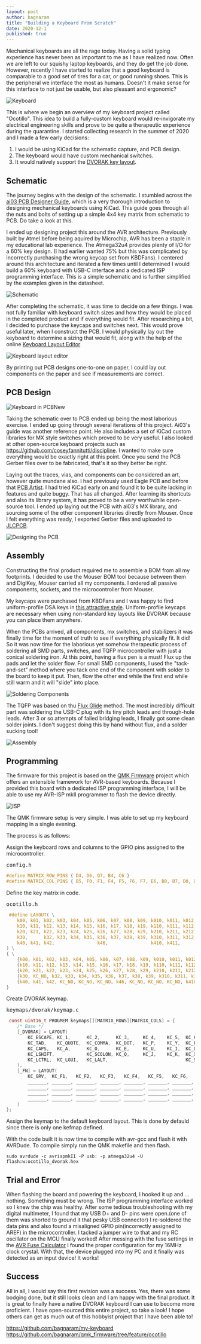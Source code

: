 ```yaml
---
layout: post
author: bagnaram
title: "Building a Keyboard From Scratch"
date: 2020-12-1
published: true
---
```


Mechanical keyboards are all the rage today. Having a solid typing experience
has never been as important to me as I have realized now. Often we are left to
our squishy laptop keyboards, and they do get the job done. However, recently I
have started to realize that a good keyboard is comparable to a good set of
tires for a car, or good running shoes. This is the peripheral we interface the
most as humans. Doesn't it make sense for this interface to not just be usable,
but also pleasant and ergonomic?

![Keyboard](/img/kb.jpg "Keyboard")

This is where we begin an overview of my keyboard project called "Ocotillo".
This idea to build a fully-custom keyboard would re-invigorate my electrical
engineering skills and prove to be quite a therapeutic experience during the
quarantine. I started collecting research in the summer of 2020 and I made a few
early decisions:

1. I would be using KiCad for the schematic capture, and PCB design.
2. The keyboard would have custom mechanical switches.
3. It would natively support the [DVORAK key
   layout](https://en.wikipedia.org/wiki/Dvorak_Simplified_Keyboard).

## Schematic

The journey begins with the design of the schematic. I stumbled across the [ai03
PCB Designer
Guide](https://wiki.ai03.com/books/pcb-design/chapter/pcb-designer-guide), which
is a very thorough introduction to designing mechanical keyboards using KiCad.
This guide goes through all the nuts and bolts of setting up a simple 4x4 key
matrix from schematic to PCB. Do take a look at this. 

I ended up designing project this around the AVR architecture. Previously built
by Atmel before being aquired by Microchip, AVR has been a staple in my
educational lab experience. The Atmega32u4 provides plenty of I/O for a 60% key
design. (I had earlier wanted 75% but this was complicated by incorrectly
purchasing the wrong keycap set from KBDFans). I centered around this
architecture and iterated a few times until I determined I would build a 60%
keyboard with USB-C interface and a dedicated ISP programming interface. This is
a simple schematic and is further simplified by the examples given in the
datasheet.

![Schematic](/img/kb-schematic.png "ESchema Schematic")

After completing the schematic, it was time to decide on a few things. I was not
fully familiar with keyboard switch sizes and how they would be placed in the
completed product and if everything would fit. After researching a bit, I
decided to purchase the keycaps and switches next. This would prove useful later,
when I construct the PCB. I would physically lay out the keyboard to determine a
sizing that would fit, along with the help of the online [Keyboard Layout
Editor](http://www.keyboard-layout-editor.com/#/)

![Keyboard layout editor](/img/kb-layout.png "Keyboard layout editor")

By printing out PCB designs one-to-one on paper, I could lay out components on
the paper and see if measurements are correct.

## PCB Design

![Keyboard in PCBNew](/img/pcbnew.png "Keyboard in PCBNew")

Taking the schematic over to PCB ended up being the most laborious exercise. I
ended up going through several iterations of this project. Ai03's guide was
another reference point. He also includes a set of KiCad custom libraries for MX
style switches which proved to be very useful. I also looked at other
open-source keyboard projects such as
https://github.com/coseyfannitutti/discipline. I wanted to make sure everything
would be exactly right at this point. Once you send the PCB Gerber files over to
be fabricated, that's it so they better be right.

Laying out the traces, vias, and components can be considered an art, however
quite mundane also. I had previously used Eagle PCB and before that [PCB
Artist](https://www.4pcb.com/free-pcb-design-software.html). I had tried KiCad
early on and found it to be quite lacking in features and quite buggy. That has
all changed. After learning its shortcuts and also its library system, it has
proved to be a very worthwhile open-source tool. I ended up laying out the PCB
with ai03's MX library, and sourcing some of the other component libraries
directly from Mouser. Once I felt everything was ready, I exported Gerber files
and uploaded to [JLCPCB](https://jlcpcb.com/).

![Designing the PCB](/img/kbpcb.jpg "PCB Layout")

## Assembly

Constructing the final product required me to assemble a BOM from all my
footprints. I decided to use the Mouser BOM tool because between them and
DigiKey, Mouser carried all my components. I ordered all passive components,
sockets, and the microcontroller from Mouser.

My keycaps were purchased from KBDFans and I was happy to find uniform-profile
DSA keys in [this attractive
style](https://kbdfans.com/collections/dsa-profile/products/npkc-dsa-9009-pbt-keycaps?variant=31385567985803).
Uniform-profile keycaps are necessary when using non-standard key layouts like
DVORAK because you can place them anywhere.

When the PCBs arrived, all components, mx switches, and stabilizers it was
finally time for the moment of truth to see if everything physically fit. It
did! So it was now time for the laborious yet somehow therapeutic process of
soldering all SMD parts, switches, and TQFP microcontroller with just a conical
soldering iron. At this point, having a flux pen is a must! Flux up the pads and
let the solder flow. For small SMD components, I used the "tack-and-set" method
where you tack one end of the component with solder to the board to keep it put.
Then, flow the other end while the first end while still warm and it will "slide"
into place.

![Soldering Components](/img/kbsolder.jpg "Soldering Components")

The TQFP was based on thu [Flux
Glide](https://www.youtube.com/watch?v=6PB0u8irn-4) method. The most incredibly
difficult part was soldering the USB-C plug with its tiny pitch leads and
through-hole leads. After 3 or so attempts of failed bridging leads, I finally
got some clean solder joints. I don't suggest doing this by hand without flux,
and a solder sucking tool!

![Assembly](/img/kbassembled.jpg "Assembly Complete")

## Programming

The firmware for this project is based on the [QMK Firmware](https://qmk.fm/)
project which offers an extensible framework for AVR-based keyboards. Because I
provided this board with a dedicated ISP programming interface, I will be able
to use my AVR-ISP mkII programmer to flash the device directly.

![ISP](/img/kbprog.jpg "Keyboard ISP Programming")

The QMK firmware setup is very simple. I was able to set up my keyboard mapping
in a single evening.

The process is as follows:

Assign the keyboard rows and columns to the GPIO pins assigned to the microcontroller.

<pre>config.h</pre>

```c
#define MATRIX_ROW_PINS { D4, D6, D7, B4, C6 }
#define MATRIX_COL_PINS { B5, F0, F1, F4, F5, F6, F7, E6, B0, B7, D0, D1, D2, D3, D5, C7 } 
```
Define the key matrix in code.

<pre>ocotillo.h</pre>

```c
 #define LAYOUT( \
    k00, k01, k02, k03, k04, k05, k06, k07, k08, k09, k010, k011, k012, k013,       k015, \
    k10, k11, k12, k13, k14, k15, k16, k17, k18, k19, k110, k111, k112, k113,       k115, \
    k20, k21, k22, k23, k24, k25, k26, k27, k28, k29, k210, k211, k212,             k215, \
    k30,      k32, k33, k34, k35, k36, k37, k38, k39, k310, k311, k312,       k314, k315, \
    k40, k41, k42,                k46,                k410, k411,       k413, k414, k415 \
) \
{ \
    {k00, k01, k02, k03, k04, k05, k06, k07, k08, k09, k010, k011, k012, k013, KC_NO, k015 }, \
    {k10, k11, k12, k13, k14, k15, k16, k17, k18, k19, k110, k111, k112, k113, KC_NO, k115 }, \
    {k20, k21, k22, k23, k24, k25, k26, k27, k28, k29, k210, k211, k212, KC_NO, KC_NO, k215 }, \
    {k30, KC_NO, k32, k33, k34, k35, k36, k37, k38, k39, k310, k311, k312,KC_NO, k314, k315 }, \
    {k40, k41, k42, KC_NO, KC_NO, KC_NO, k46, KC_NO, KC_NO, KC_NO, k410, k411, KC_NO, k413, k414, k415 } \
} 
```

Create DVORAK keymap.

<pre>keymaps/dvorak/keymap.c</pre>

```c
 const uint16_t PROGMEM keymaps[][MATRIX_ROWS][MATRIX_COLS] = {
    /* Base */
    [_DVORAK] = LAYOUT(
        KC_ESCAPE, KC_1,      KC_2,      KC_3,     KC_4,    KC_5,  KC_6,     KC_7,    KC_8,    KC_9,  KC_0,    KC_LBRACKET,   KC_RBRACKET,   KC_BSPACE,                  KC_DEL,
        KC_TAB,    KC_QUOTE,  KC_COMMA,  KC_DOT,   KC_P,    KC_Y,  KC_F,     KC_G,    KC_C,    KC_R,  KC_L,    KC_SLASH,      KC_EQUAL,      KC_BSLASH,                  KC_GRAVE,
        KC_CAPS,   KC_A,      KC_O,      KC_E,     KC_U,    KC_I,  KC_D,     KC_H,    KC_T,    KC_N,  KC_S,    KC_MINUS,      KC_ENTER,                                  KC_PGUP,
        KC_LSHIFT,            KC_SCOLON, KC_Q,     KC_J,    KC_K,  KC_X,     KC_B,    KC_M,    KC_W,  KC_V,    KC_Z,          KC_RSHIFT,                    KC_UP,       KC_PGDN,
        KC_LCTRL,  KC_LGUI,   KC_LALT,                             KC_SPACE,                          KC_RALT, MO(_FN),                      KC_LEFT,       KC_DOWN,     KC_RIGHT
    ),
    [_FN] = LAYOUT(
        KC_GRV,  KC_F1,   KC_F2,   KC_F3,   KC_F4,   KC_F5,   KC_F6,   KC_F7,   KC_F8,   KC_F9,   KC_F10,  KC_F11,  KC_F12,  KC_F13, KC_DEL,
        _______, _______, _______, _______, _______, _______, _______, _______, _______, _______, _______, _______, _______, _______, _______,
        _______, _______, _______, _______, _______, _______, _______, _______, _______, _______, _______, _______, _______, _______,
        _______, _______, _______, _______, _______, _______, _______, _______, _______, _______, _______, _______, _______, _______,
        _______, _______, _______, _______, _______, _______, _______, _______, _______
    )
};
```

Assign the keymap to the default keyboard layout. This is done by defauld
since there is only one kefmap defined.

With the code built it is now time to compile with avr-gcc and flash it with
AVRDude. To compile simply run the QMK makefile and then flash.

```shell
sudo avrdude -c avrispmkII -P usb: -p atmega32u4 -U flash:w:ocotillo_dvorak.hex
```


## Trial and Error

When flashing the board and powering the keyboard, I hooked it up and ...
nothing. Something must be wrong. The ISP programming interface worked so I knew
the chip was healthy. After some tedious troubleshooting with my digital
multimeter, I found that my USB D+ and D- pins were open.(one of them was
shorted to ground it that pesky USB connector) I re-soldered the data pins and
also found a misaligned GPIO pin(incorrectly assigned to AREF) in the
microcontroller. I tacked a jumper wire to that and my RC oscillator on the MCU
finally worked! After messing with the fuse settings in the [AVR Fuse
Calculator](https://www.engbedded.com/fusecalc/) I found the proper
configuration for my 16MHz clock crystal. With that, the device plugged into my
PC and it finally was detected as an input device! It works!

## Success

All in all, I would say this first revision was a success. Yes, there was some
bodging done, but it still looks clean and I am happy with the final product. It
is great to finally have a native DVORAK keyboard I can use to become more
proficient. I have open-sourced this entire project, so take a look! I hope
others can get as much out of this hobbyist project that I have been able to!

<https://github.com/bagnaram/my-keyboard>
<https://github.com/bagnaram/qmk_firmware/tree/feature/ocotillo>
